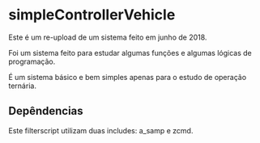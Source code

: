 # simpleControllerVehicle
Este é um re-upload de um sistema feito em junho de 2018.

Foi um sistema feito para estudar algumas funções e algumas lógicas de programação.

É um sistema básico e bem simples apenas para o estudo de operação ternária.

## Depêndencias

Este filterscript utilizam duas includes: a_samp e zcmd.
